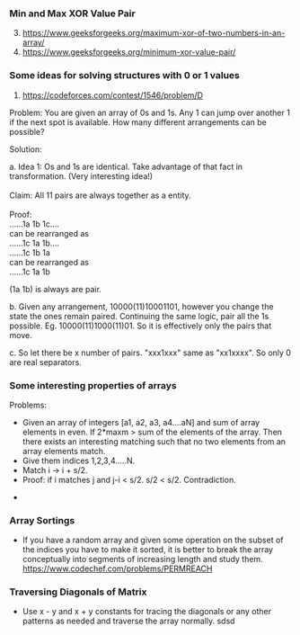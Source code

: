 
### Min and Max  XOR Value Pair

3. https://www.geeksforgeeks.org/maximum-xor-of-two-numbers-in-an-array/
4. https://www.geeksforgeeks.org/minimum-xor-value-pair/

### Some ideas for solving structures with 0 or 1 values

1. https://codeforces.com/contest/1546/problem/D 



Problem: You are given an array of 0s and 1s. Any 1 can jump over another 1 if the next spot is available. How many different arrangements can be possible? 

Solution: </br>

a. Idea 1: Os and 1s are identical. Take advantage of that fact in transformation. (Very interesting idea!) </br></br>
        Claim: All 11 pairs are always together as a entity.</br> </br>
        Proof: </br>
                ......1a 1b 1c.... </br>
                can be rearranged as </br>
                ......1c 1a 1b....</br>
                ......1c    1b 1a </br>
                can be rearranged as </br>
                ......1c    1a 1b </br>
                
(1a 1b) is always are pair. 
       
b. Given any arrangement, 10000(11)10001101, however you change the state the ones remain paired. 
Continuing the same logic, pair all the 1s possible. Eg. 10000(11)1000(11)01. So it is effectively only the pairs that move. 

c. So let there be x number of pairs. "xxx1xxx" same as "xx1xxxx". So only 0 are real separators.
                
                
                
### Some interesting properties of arrays

Problems:

* Given an array of integers [a1, a2, a3, a4....aN] and sum of array elements in even. If 2*maxm > sum of the elements of the array. Then there exists an interesting matching such that no two elements from an array elements match.
* Give them indices 1,2,3,4.....N.  
* Match i -> i + s/2. 
* Proof: if i matches j and j-i < s/2. s/2 < s/2. Contradiction.
-

### Array Sortings 

* If you have a random array and given some operation on the subset of the indices you have to make it sorted, it is better to break the array conceptually into segments of increasing length and study them. https://www.codechef.com/problems/PERMREACH 

### Traversing Diagonals of Matrix

- Use x - y and x + y constants for tracing the diagonals or any other patterns as needed and traverse the array normally. sdsd

